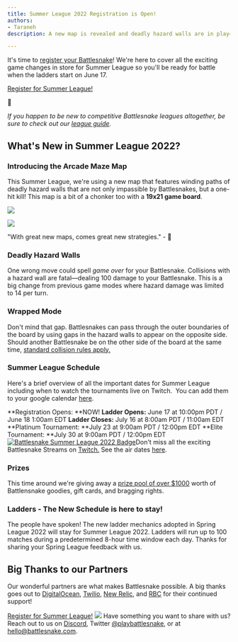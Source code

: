 ```yaml
---
title: Summer League 2022 Registration is Open!
authors:
- Taraneh
description: A new map is revealed and deadly hazard walls are in play—get your must have Summer League info right here.

---
```


It's time to [register your Battlesnake](https://play.battlesnake.com/summer-league)! We're here to cover all the exciting game changes in store for Summer League so you'll be ready for battle when the ladders start on June 17. 

[Register for Summer League!](https://play.battlesnake.com/summer-league)

📖

*If you happen to be new to competitive Battlesnake leagues altogether, be sure to check out our [league guide](https://docs.battlesnake.com/guides/playing/leagues).*

## What's New in Summer League 2022?

### Introducing the Arcade Maze Map

This Summer League, we're using a new map that features winding paths of deadly hazard walls that are not only impassible by Battlesnakes, but a one-hit kill! This map is a bit of a chonker too with a **19x21 game board**. 

![](./img/Maze-Game-Mode-Exploration_Arcade-machine-1-.png)

![](./img/c58b844a-3e5e-4145-82a9-36f4de86ff95.gif)

"With great new maps, comes great new strategies."‌ ‌- 🐍
### Deadly Hazard Walls

One wrong move could spell *game over* for your Battlesnake. Collisions with a hazard wall are fatal—dealing 100 damage to your Battlesnake. This is a big change from previous game modes where hazard damage was limited to 14 per turn.

### Wrapped Mode

Don't mind that gap. Battlesnakes can pass through the outer boundaries of the board by using gaps in the hazard walls to appear on the opposite side. Should another Battlesnake be on the other side of the board at the same time, [standard collision rules apply. ](https://docs.battlesnake.com/guides/game/rules#collisions)

### Summer League Schedule 

Here's a brief overview of all the important dates for Summer League including when to watch the tournaments live on Twitch.  You can add them to your google calendar [here](https://play.battlesnake.com/schedule/). 

**Registration Opens: **NOW!
**Ladder Opens:** June 17 at 10:00pm PDT / June 18 1:00am EDT
**Ladder Closes:** July 16 at 8:00am PDT / 11:00am EDT
**Platinum Tournament: **July 23 at 9:00am PDT / 12:00pm EDT
**Elite Tournament: **July 30 at 9:00am PDT / 12:00pm EDT
[![Battlesnake Summer League 2022 Badge](./img/Badge-2.png)](https://play.battlesnake.com/summer-league)Don't miss all the exciting Battlesnake Streams on [Twitch.](https://Twitch.tv/BattlesnakeOfficial) See the air dates [here](https://play.battlesnake.com/schedule/). 
### Prizes

This time around we're giving away a [prize pool of over $1000](https://store.battlesnake.com/collections/prize-packs) worth of Battlensnake goodies, gift cards, and bragging rights.

### Ladders - The New Schedule is here to stay!

The people have spoken! The new ladder mechanics adopted in Spring League 2022 will stay for Summer League 2022. Ladders will run up to 100 matches during a predetermined 8-hour time window each day. Thanks for sharing your Spring League feedback with us. 

## Big Thanks to our Partners 

Our wonderful partners are what makes Battlesnake possible. A big thanks goes out to [DigitalOcean](https://play.battlesnake.com/partner/digitalocean), [Twilio](https://play.battlesnake.com/partner/twilio), [New Relic](https://play.battlesnake.com/partner/newrelic), and [RBC](https://play.battlesnake.com/partner/rbc) for their continued support!

[Register for Summer League!](https://play.battlesnake.com/summer-league)
![](./img/SummerMountainScream.gif)
Have something you want to share with us? Reach out to us on [Discord](https://discord.gg/hD8fvUGcqC), Twitter [@playbattlesnake](https://twitter.com/playbattlesnake), or at [hello@battlesnake.com](mailto:hello@battlesnake.com).
